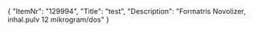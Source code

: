 {
  "ItemNr": "129994",
  "Title": "test",
  "Description": "Formatris Novolizer, inhal.pulv 12 mikrogram/dos"
}